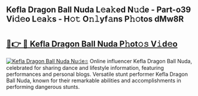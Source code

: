 ## Kefla Dragon Ball Nuda L𝚎a𝚔ed N𝚞𝚍e - Part-o39 Vi𝚍𝚎o L𝚎a𝚔s - H𝚘𝚝 O𝚗𝚕yf𝚊ns P𝚑𝚘tos dMw8R

# <h2><a href="http://kf62f4.oniu.top/?m=Kefla+Dragon+Ball+Nuda">🔗👉 🔴 Kefla Dragon Ball Nuda P𝚑ot𝚘𝚜 V𝚒d𝚎o</a></h2>

[![Kefla Dragon Ball Nuda Nu𝚍e𝚜](https://i.imgur.com/0qMVB7G.gif)](http://kf62f4.oniu.top/?m=Kefla+Dragon+Ball+Nuda)
Online influencer Kefla Dragon Ball Nuda, celebrated for sharing dance and lifestyle information, featuring performances and personal blogs. Versatile stunt performer Kefla Dragon Ball Nuda, known for their remarkable abilities and accomplishments in performing dangerous stunts.  
